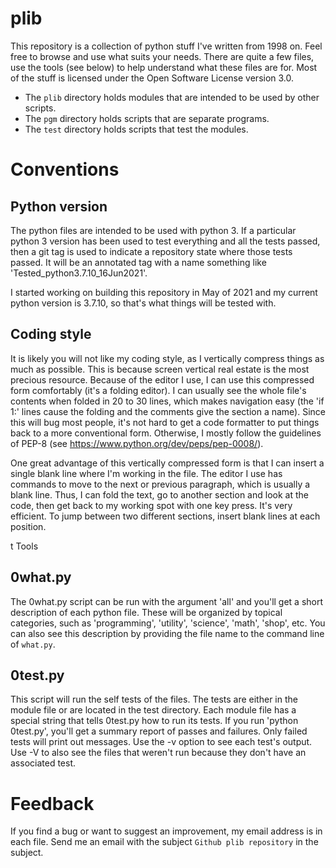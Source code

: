 # plib

This repository is a collection of python stuff I've written from 1998
on.  Feel free to browse and use what suits your needs.  There are quite
a few files, use the tools (see below) to help understand what these
files are for.  Most of the stuff is licensed under the Open Software
License version 3.0.

* The `plib` directory holds modules that are intended to be used by
  other scripts.
* The `pgm` directory holds scripts that are separate programs.
* The `test` directory holds scripts that test the modules.

# Conventions

## Python version

The python files are intended to be used with python 3.  If a particular
python 3 version has been used to test everything and all the tests
passed, then a git tag is used to indicate a repository state where
those tests passed.  It will be an annotated tag with a name something
like 'Tested_python3.7.10_16Jun2021'.

I started working on building this repository in May of 2021 and my
current python version is 3.7.10, so that's what things will be tested
with.

## Coding style

It is likely you will not like my coding style, as I vertically compress
things as much as possible.  This is because screen vertical real estate
is the most precious resource.  Because of the editor I use, I can use
this compressed form comfortably (it's a folding editor).  I can usually
see the whole file's contents when folded in 20 to 30 lines, which makes
navigation easy (the 'if 1:' lines cause the folding and the comments
give the section a name).  Since this will bug most people, it's not
hard to get a code formatter to put things back to a more conventional
form.  Otherwise, I mostly follow the guidelines of PEP-8 (see
https://www.python.org/dev/peps/pep-0008/).

One great advantage of this vertically compressed form is that I can
insert a single blank line where I'm working in the file.  The editor I
use has commands to move to the next or previous paragraph, which is
usually a blank line.  Thus, I can fold the text, go to another section
and look at the code, then get back to my working spot with one key
press.  It's very efficient.  To jump between two different sections,
insert blank lines at each position.

t Tools

## 0what.py

The 0what.py script can be run with the argument 'all' and you'll get
a short description of each python file.  These will be organized by 
topical categories, such as 'programming', 'utility', 'science', 
'math', 'shop', etc.  You can also see this description by providing the
file name to the command line of `what.py`.

## 0test.py

This script will run the self tests of the files.  The tests are either
in the module file or are located in the test directory.  Each module
file has a special string that tells 0test.py how to run its tests.
If you run 'python 0test.py', you'll get a summary report of passes and
failures.  Only failed tests will print out messages.  Use the -v option
to see each test's output.  Use -V to also see the files that weren't
run because they don't have an associated test.

# Feedback

If you find a bug or want to suggest an improvement, my email
address is in each file.  Send me an email with the subject `Github
plib repository` in the subject.
